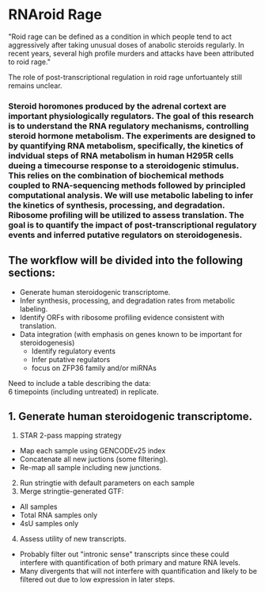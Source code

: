 # RNAroid Rage

"Roid rage can be defined as a condition in which people tend to act aggressively after taking unusual doses of anabolic steroids regularly. In recent years, several high profile murders and attacks have been attributed to roid rage."

The role of post-transcriptional regulation in roid rage unfortuantely still remains unclear.

### Steroid horomones produced by the adrenal cortext are important physiologically regulators. The goal of this research is to understand the RNA regulatory mechanisms, controlling steroid hormone metabolism. The experiments are designed to by quantifying RNA metabolism, specifically, the kinetics of indvidual steps of RNA metabolism in human H295R cells dueing a timecourse response to a steroidogenic stimulus. This relies on the combination of biochemical methods coupled to RNA-sequencing methods followed by principled computational analysis. We will use metabolic labeling to infer the kinetics of synthesis, processing, and degradation. Ribosome profiling will be utilized to assess translation. **The goal is to quantify the impact of post-transcriptional regulatory events and inferred putative regulators on steroidogenesis.**

## The workflow will be divided into the following sections:  
+ Generate human steroidogenic transcriptome.  
+ Infer synthesis, processing, and degradation rates from metabolic labeling.  
+ Identify ORFs with ribosome profiling evidence consistent with translation.  
+ Data integration (with emphasis on genes known to be important for steroidogenesis)  
  + Identify regulatory events  
  + Infer putative regulators  
  + focus on ZFP36 family and/or miRNAs  


Need to include a table describing the data:  
6 timepoints (including untreated) in replicate.

## 1. Generate human steroidogenic transcriptome.
1. STAR 2-pass mapping strategy  
  + Map each sample using GENCODEv25 index  
  + Concatenate all new juctions (some filtering).  
  + Re-map all sample including new junctions.  
2. Run stringtie with default parameters on each sample
3. Merge stringtie-generated GTF:
  + All samples
  + Total RNA samples only
  + 4sU samples only
4. Assess utility of new transcripts.
  + Probably filter out "intronic sense" transcripts since these could interfere with quantification of both primary and mature RNA levels.
  + Many divergents that will not interfere with quantification and likely to be filtered out due to low expression in later steps.

